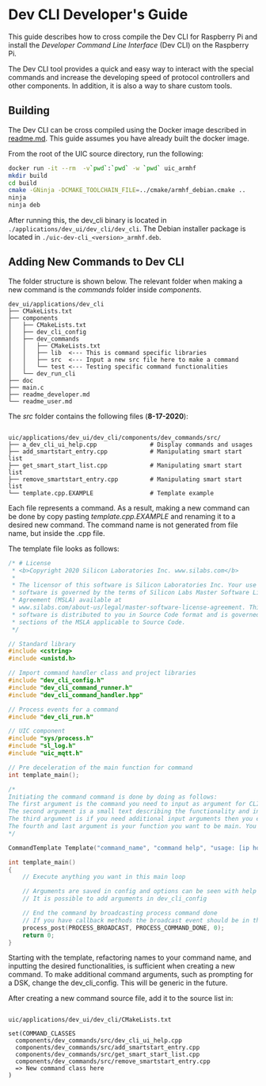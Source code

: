 # Dev CLI Developer's Guide

This guide describes how to cross compile the Dev CLI for Raspberry Pi and
install the _Developer Command Line Interface_ (Dev CLI) on the Raspberry Pi.

The Dev CLI tool provides a quick and easy way to interact
with the special commands and increase the developing speed of protocol controllers
and other components. In addition, it is also a way to share custom tools.

## Building

The Dev CLI can be cross compiled using the Docker image described in
[readme.md](../../../docker/readme_developer.md). This guide assumes you have
already built the docker image.

From the root of the UIC source directory, run the following:

``` bash
docker run -it --rm  -v`pwd`:`pwd` -w `pwd` uic_armhf
mkdir build
cd build
cmake -GNinja -DCMAKE_TOOLCHAIN_FILE=../cmake/armhf_debian.cmake ..
ninja
ninja deb
```

After running this, the dev_cli binary is located in
`./applications/dev_ui/dev_cli/dev_cli`. The Debian installer package is located
in `./uic-dev-cli_<version>_armhf.deb`.

## Adding New Commands to Dev CLI

The folder structure is shown below. The relevant folder when
making a new command is the _commands_ folder inside _components_.

```
dev_ui/applications/dev_cli
├── CMakeLists.txt
├── components
│   ├── CMakeLists.txt
│   ├── dev_cli_config
│   ├── dev_commands
│   │   ├── CMakeLists.txt
│   │   ├── lib  <--- This is command specific libraries
│   │   ├── src  <--- Input a new src file here to make a command
│   │   └── test <--- Testing specific command functionalities
│   └── dev_run_cli
├── doc
├── main.c
├── readme_developer.md
└── readme_user.md
```

The _src_ folder contains the following files (**8-17-2020**):

```

uic/applications/dev_ui/dev_cli/components/dev_commands/src/
├── a_dev_cli_ui_help.cpp               # Display commands and usages
├── add_smartstart_entry.cpp            # Manipulating smart start list
├── get_smart_start_list.cpp            # Manipulating smart start list
├── remove_smartstart_entry.cpp         # Manipulating smart start list
└── template.cpp.EXAMPLE                # Template example

```

Each file represents a command. As a result, making a new command can be done by copy
pasting _template.cpp.EXAMPLE_ and renaming it to a desired new command. The
command name is not generated from file name, but inside the .cpp file.

The template file looks as follows:

```cpp
/* # License
 * <b>Copyright 2020 Silicon Laboratories Inc. www.silabs.com</b>
 *
 * The licensor of this software is Silicon Laboratories Inc. Your use of this
 * software is governed by the terms of Silicon Labs Master Software License
 * Agreement (MSLA) available at
 * www.silabs.com/about-us/legal/master-software-license-agreement. This
 * software is distributed to you in Source Code format and is governed by the
 * sections of the MSLA applicable to Source Code.
 */

// Standard library
#include <cstring>
#include <unistd.h>

// Import command handler class and project libraries
#include "dev_cli_config.h"
#include "dev_cli_command_runner.h"
#include "dev_cli_command_handler.hpp"

// Process events for a command
#include "dev_cli_run.h"

// UIC component
#include "sys/process.h"
#include "sl_log.h"
#include "uic_mqtt.h"

// Pre deceleration of the main function for command
int template_main();

/*
Initiating the command command is done by doing as follows:
The first argument is the command you need to input as argument for CLI => Template.command
The second argument is a small text describing the functionality and intent of command => Template.arguments_help
The third argument is if you need additional input arguments then you explain these there => Template.arguments_help
The fourth and last argument is your function you want to be main. You pass it to the class and it will setup a pointer to it => Template.command_ptr
*/

CommandTemplate Template("command_name", "command help", "usage: [ip host]", template_main);

int template_main()
{
    // Execute anything you want in this main loop

    // Arguments are saved in config and options can be seen with help or in dev_cli_config
    // It is possible to add arguments in dev_cli_config

    // End the command by broadcasting process command done
    // If you have callback methods the broadcast event should be in the last callback function
    process_post(PROCESS_BROADCAST, PROCESS_COMMAND_DONE, 0);
    return 0;
}
```

Starting with the template, refactoring names to your command name, and inputting the
desired functionalities, is sufficient when creating a new command. To make additional command arguments, such as prompting for a DSK, change the dev_cli_config. This will be generic in the future.

After creating a new command source file, add it to the source list in:

```

uic/applications/dev_ui/dev_cli/CMakeLists.txt

set(COMMAND_CLASSES
  components/dev_commands/src/dev_cli_ui_help.cpp
  components/dev_commands/src/add_smartstart_entry.cpp
  components/dev_commands/src/get_smart_start_list.cpp
  components/dev_commands/src/remove_smartstart_entry.cpp
  => New command class here
)

```

